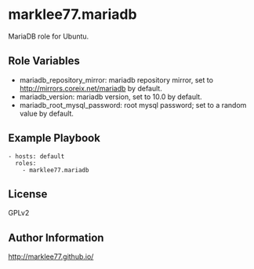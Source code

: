 marklee77.mariadb
=================

MariaDB role for Ubuntu.

Role Variables
--------------

- mariadb_repository_mirror: mariadb repository mirror, set to 
                             http://mirrors.coreix.net/mariadb by default.
- mariadb_version: mariadb version, set to 10.0 by default.
- mariadb_root_mysql_password: root mysql password; set to a random value by 
                               default.

Example Playbook
-------------------------

    - hosts: default
      roles:
        - marklee77.mariadb

License
-------

GPLv2

Author Information
------------------

http://marklee77.github.io/
